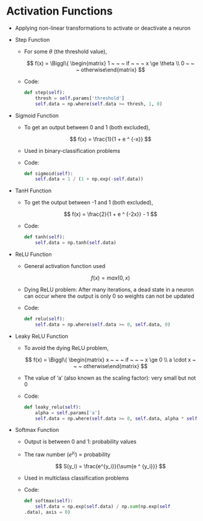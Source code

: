 # Activation Functions

- Applying non-linear transformations to activate or deactivate a neuron
- Step Function
    - For some $\theta$ (the threshold value),
        
        $$
        f(x) = \Biggl\{ \begin{matrix} 1  ~ ~ ~ if ~ ~ ~ x \ge \theta \\ 0 ~ ~ ~ otherwise\end{matrix}
        $$
        
    - Code:
        
        ```python
        def step(self):
            thresh = self.params['threshold']
            self.data = np.where(self.data >= thresh, 1, 0)
        ```
        
- Sigmoid Function
    - To get an output between 0 and 1 (both excluded),
        
        $$
        f(x) = \frac{1}{1 + e ^ {-x}}
        $$
        
    - Used in binary-classification problems
    - Code:
        
        ```python
        def sigmoid(self):
            self.data = 1 / (1 + np.exp(-self.data))
        ```
        
- TanH Function
    - To get the output between -1 and 1 (both excluded),
        
        $$
        f(x) = \frac{2}{1 + e ^ {-2x}} - 1
        $$
        
    - Code:
        
        ```python
        def tanh(self):
            self.data = np.tanh(self.data)
        ```
        
- ReLU Function
    - General activation function used
        
        $$
        f(x) = max(0, x)
        $$
        
    - Dying ReLU problem: After many iterations, a dead state in a neuron can occur where the output is only 0 so weights can not be updated
    - Code:
        
        ```python
        def relu(self):
            self.data = np.where(self.data >= 0, self.data, 0)
        ```
        
- Leaky ReLU Function
    - To avoid the dying ReLU problem,
        
        $$
        f(x) = \Biggl\{ \begin{matrix} x  ~ ~ ~ if ~ ~ ~ x \ge 0 \\ a \cdot x ~ ~ ~ otherwise\end{matrix}
        $$
        
    - The value of ‘a’ (also known as the scaling factor): very small but not 0
    - Code:
        
        ```python
        def leaky_relu(self):
            alpha = self.params['a']
            self.data = np.where(self.data >= 0, self.data, alpha * self.data)
        ```
        
- Softmax Function
    - Output is between 0 and 1: probability values
    - The raw number ($e^{y_{i}}$) $\propto$ probability
        
        $$
        S(y_i) = \frac{e^{y_i}}{\sum{e ^ {y_i}}}
        $$
        
    - Used in multiclass classification problems
    - Code:
        
        ```python
        def softmax(self):
            self.data = np.exp(self.data) / np.sum(np.exp(self
        .data), axis = 0)
        ```
